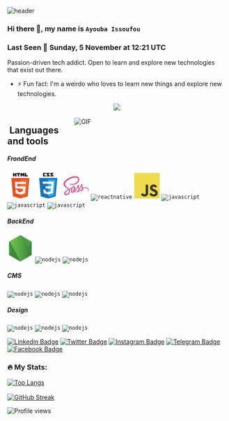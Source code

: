  ![header](https://raw.githubusercontent.com/Issoufouiha/Issoufouiha/main/profilt.JPG)
### Hi there 👋, my name is `Ayouba Issoufou`
### Last Seen 👀 Sunday, 5 November at 12:21 UTC

Passion-driven tech addict. Open to learn and explore new technologies that exist out there.
- ⚡ Fun fact: I'm a weirdo who loves to learn new things and explore new technologies.

<p align="center">
    <a href="https://github.com/yassine-hamadou/readme-typing-svg"><img src="https://readme-typing-svg.herokuapp.com/?lines=%20The%20more%20you%20know;The%20more%20you%20realize;you%20don't%20know&font=Fira%20Code&center=true&width=440&height=45&color=f75c7e&vCenter=true&size=22">
    </a>
</p>

<img align="right" alt="GIF" src="./programmer.gif" width="350" />

## ️ Languages and tools


##### FrondEnd
<code><img src="https://raw.githubusercontent.com/devicons/devicon/master/icons/html5/html5-original-wordmark.svg" alt="html5" width="60"/></code>
<code><img src="https://raw.githubusercontent.com/devicons/devicon/master/icons/css3/css3-original-wordmark.svg" alt="css3" width="60"/></code>
<code><img src="https://raw.githubusercontent.com/devicons/devicon/master/icons/sass/sass-original.svg" alt="sass" width="60"/></code>
<code><img src="https://reactnative.dev/img/header_logo.svg" alt="reactnative" width="60"/></code>
<code><img src="https://raw.githubusercontent.com/devicons/devicon/master/icons/javascript/javascript-original.svg" alt="javascript" width="60"/></code>
<code><img src="https://raw.githubusercontent.com/Issoufouiha/Issoufouiha/main/pngegg%20(9).png" alt="javascript" width="60"/></code>
<code><img src="https://raw.githubusercontent.com/Issoufouiha/Issoufouiha/main/pngwing.com%20(1).png" alt="javascript" width="60"/></code>
<code><img src="https://raw.githubusercontent.com/Issoufouiha/Issoufouiha/main/pngwing.com.png" alt="javascript" width="60"/></code>
##### BackEnd
<code><img src="https://raw.githubusercontent.com/devicons/devicon/master/icons/nodejs/nodejs-original.svg" alt="nodejs" width="60"/></code>
<code><img src="https://raw.githubusercontent.com/Issoufouiha/Issoufouiha/main/node-js-express-js-javascript-solution-stack-web-application-others-237f81086df923da9c2718e6170912c9.png" alt="nodejs" width="60"/></code>
<code><img src="https://raw.githubusercontent.com/Issoufouiha/Issoufouiha/main/5bbc11749bc4b-6df94a7d9c88b8f193ffc41bd1da28f8.png" alt="nodejs" width="60"/></code>
##### CMS
<code><img src="https://raw.githubusercontent.com/Issoufouiha/Issoufouiha/main/wordpress.png" alt="nodejs" width="60"/></code>
<code><img src="https://raw.githubusercontent.com/Issoufouiha/Issoufouiha/main/prestashop.png" alt="nodejs" width="60"/></code>
<code><img src="https://raw.githubusercontent.com/Issoufouiha/Issoufouiha/main/Joomla.png" alt="nodejs" width="60"/></code>
##### Design
<code><img src="https://raw.githubusercontent.com/Issoufouiha/Issoufouiha/main/figma.png" alt="nodejs" width="60"/></code>
<code><img src="https://raw.githubusercontent.com/Issoufouiha/Issoufouiha/main/Photoshop.png" alt="nodejs" width="60"/></code>
<code><img src="https://raw.githubusercontent.com/Issoufouiha/Issoufouiha/main/illustrator.png" alt="nodejs" width="60"/></code>



[![Linkedin Badge](https://img.shields.io/badge/-LinkedIn-0e76a8?style=flat-square&logo=Linkedin&logoColor=white)](https://www.linkedin.com/in/#)
[![Twitter Badge](https://img.shields.io/badge/-Twitter-00acee?style=flat-square&logo=Twitter&logoColor=white)](https://twitter.com/)
[![Instagram Badge](https://img.shields.io/badge/-Instagram-e4405f?style=flat-square&logo=Instagram&logoColor=white)](https://www.instagram.com//)
[![Telegram Badge](https://img.shields.io/badge/-Telegram-0088cc?style=flat-square&logo=Telegram&logoColor=white)](https://t.me/)
[![Facebook Badge](https://img.shields.io/badge/-Facebook-0088cc?style=flat-square&logo=Facebook&logoColor=white)](https://www.facebook.com/yassinehamadou) 
 

      
### 🔥 My Stats:

[![Top Langs](https://github-readme-stats.vercel.app/api/top-langs/?username=Issoufouiha&layout=compact&theme=vision-friendly-dark)](https://github.com/Issoufouiha/github-readme-stats)  
 <br />
[![GitHub Streak](http://github-readme-streak-stats.herokuapp.com?user=Issoufouiha&theme=merko&hide_border=false)](https://git.io/streak-st)
 
     

![Profile views](https://gpvc.arturio.dev/Issoufouiha)
